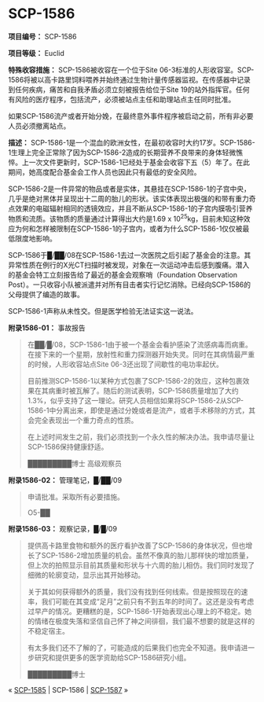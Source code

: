 # SCP-1586
                        


**项目编号：** SCP-1586

**项目等级：** Euclid

**特殊收容措施：** SCP-1586被收容在一个位于Site 06-3标准的人形收容室。SCP-1586将被以高卡路里饲料喂养并始终通过生物计量传感器监视。在传感器中记录到任何疾病，痛苦和自我矛盾必须立刻被报告给位于Site 19的站外指挥官。任何有风险的医疗程序，包括流产，必须被站点主任和助理站点主任同时批准。

如果SCP-1586流产或者开始分娩，在最终意外事件程序被启动之前，所有非必要人员必须撤离站点。

**描述：** SCP-1586-1是一个混血的欧洲女性，在最初收容时大约17岁。SCP-1586-1生理上完全正常除了因为SCP-1586-2造成的长期营养不良带来的身体轻微憔悴。上一次文件更新时，SCP-1586-1已经处于基金会收容下五（5）年了。在此期间，她高度配合基金会工作人员也因此只有最低的安全风险。

SCP-1586-2是一件异常的物品或者是实体，其悬挂在SCP-1586-1的子宫中央，几乎是绝对黑体并呈现出十二周的胎儿的形状。该实体表现出极强的和带有重力奇点效果的电磁辐射相同的透镜效应，并且不断从SCP-1586-1的子宫内膜吸引营养物质和流质。该物质的质量通过计算得出大约是1.69 x 10<sup>25</sup>kg，目前未知这种效应为何和怎样被限制在SCP-1586-1的子宫内，或者为什么SCP-1586-1仅仅被最低限度地影响。

SCP-1586于█/██/08在SCP-1586-1去过一次医院之后引起了基金会的注意。其异常性质在例行的X光CT扫描时被发现，对象在一次运动冲击后感到腹痛。潜入的基金会特工立刻报告给了最近的基金会观察哨（Foundation Observation Post）。一只收容小队被派遣并对所有目击者实行记忆消除。已经向SCP-1586的父母提供了编造的故事。

SCP-1586-1声称从未性交。但是医学检验无法证实这一说法。

**附录1586-01：** 事故报告


> 在██/█/08，SCP-1586-1由于被一个基金会看护感染了流感病毒而病重。在接下来的一个星期，放射性和重力探测器开始失灵。同时在其病情最严重的时候，人形收容站点Site 06-3还出现了间歇性的电功率起伏。
> 
> 目前推测SCP-1586-1以某种方式包裹了SCP-1586-2的效应，这种包裹效果在其病重时被瓦解了。随后的测试表明，SCP-1586质量增加了大约1.3%，似乎支持了这一理论。研究人员相信如果将SCP-1586-2从SCP-1586-1中分离出来，即使是通过分娩或者是流产，或者手术移除的方式，其会完全表现出一个重力奇点的性质。
> 
> 在上述时间发生之前，我们必须找到一个永久性的解决办法。我申请尽量让SCP-1586保持健康舒适。
> 
> █████████博士
高级观察员
> 

**附录1586-02：** 管理笔记，█/██/09


> 申请批准。采取所有必要措施。
> 
> O5-██
> 

**附录1586-03：** 观察记录，█/█/09


> 提供高卡路里食物和额外的医疗看护改善了SCP-1586的身体状况，但也增长了SCP-1586-2增加质量的机会。虽然不像真的胎儿那样快的增加质量，但上次的拍照显示目前其质量和形状与十六周的胎儿相仿。我们同时发现了细微的轮廓变动，显示出其开始移动。
> 
> 关于其如何获得额外的质量，我们没有找到任何线索。但是按照现在的速率，我们可能在其变成“足月”之前只有不到五年的时间了。这还是没有考虑过早产的情况。更糟糕的是，SCP-1586-1开始表现出心理上的不稳定。她的情绪在极度失落和坚信自己怀了神之间徘徊，我们最不想要的就是这样的不稳定宿主。
> 
> 有太多我们还不了解的了，可能造成的后果我们也完全不知道。我申请进一步研究和提供更多的医学资助给SCP-1586研究小组。
> 
> █████████博士
> 



« [SCP-1585](/scp-1585) | SCP-1586 | [SCP-1587](/scp-1587) »





                    